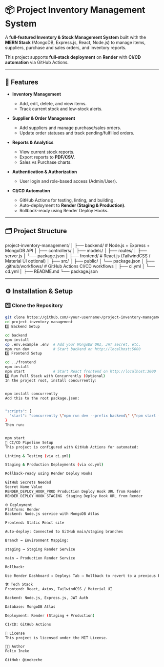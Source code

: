 # 📦 Project Inventory Management System

A **full-featured Inventory & Stock Management System** built with the **MERN Stack** (MongoDB, Express.js, React, Node.js) to manage items, suppliers, purchase and sales orders, and inventory reports.  

This project supports **full-stack deployment** on **Render** with **CI/CD automation** via GitHub Actions.

---

## 🚀 Features

- **Inventory Management**
  - Add, edit, delete, and view items.
  - Track current stock and low-stock alerts.
  
- **Supplier & Order Management**
  - Add suppliers and manage purchase/sales orders.
  - Update order statuses and track pending/fulfilled orders.
  
- **Reports & Analytics**
  - View current stock reports.
  - Export reports to **PDF/CSV**.
  - Sales vs Purchase charts.

- **Authentication & Authorization**
  - User login and role-based access (Admin/User).

- **CI/CD Automation**
  - GitHub Actions for testing, linting, and building.
  - Auto-deployment to **Render (Staging & Production)**.
  - Rollback-ready using Render Deploy Hooks.

---

## 🗂️ Project Structure

project-inventory-management/
│
├── backend/ # Node.js + Express + MongoDB API
│ ├── controllers/
│ ├── models/
│ ├── routes/
│ ├── server.js
│ └── package.json
│
├── frontend/ # React.js (TailwindCSS / Material UI optional)
│ ├── src/
│ ├── public/
│ └── package.json
│
├── .github/workflows/ # GitHub Actions CI/CD workflows
│ ├── ci.yml
│ └── cd.yml
│
├── README.md
└── package.json


---

## ⚙️ Installation & Setup

### 1️⃣ Clone the Repository

```bash
git clone https://github.com/<your-username>/project-inventory-management.git
cd project-inventory-management
2️⃣ Backend Setup

cd backend
npm install
cp .env.example .env  # Add your MongoDB URI, JWT secret, etc.
npm run dev           # Start backend on http://localhost:5000
3️⃣ Frontend Setup

cd ../frontend
npm install
npm start             # Start React frontend on http://localhost:3000
4️⃣ Run Full Stack with Concurrently (Optional)
In the project root, install concurrently:


npm install concurrently
Add this to the root package.json:


"scripts": {
  "start": "concurrently \"npm run dev --prefix backend\" \"npm start --prefix frontend\""
}
Then run:


npm start
🔄 CI/CD Pipeline Setup
This project is configured with GitHub Actions for automated:

Linting & Testing (via ci.yml)

Staging & Production Deployments (via cd.yml)

Rollback-ready using Render Deploy Hooks

GitHub Secrets Needed
Secret Name	Value
RENDER_DEPLOY_HOOK_PROD	Production Deploy Hook URL from Render
RENDER_DEPLOY_HOOK_STAGING	Staging Deploy Hook URL from Render

🌐 Deployment
Platform: Render
Backend: Node.js service with MongoDB Atlas

Frontend: Static React site

Auto-deploy: Connected to GitHub main/staging branches

Branch → Environment Mapping:

staging → Staging Render Service

main → Production Render Service

Rollback:

Use Render Dashboard → Deploys Tab → Rollback to revert to a previous build.

🛠️ Tech Stack
Frontend: React, Axios, TailwindCSS / Material UI

Backend: Node.js, Express.js, JWT Auth

Database: MongoDB Atlas

Deployment: Render (Staging + Production)

CI/CD: GitHub Actions

📜 License
This project is licensed under the MIT License.

👨‍💻 Author
Felix Ineke

GitHub: @inekeche
